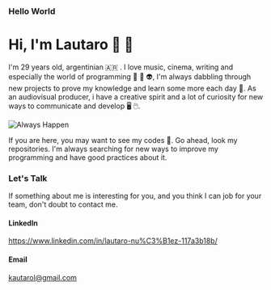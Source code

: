 ### Hello World ###

# Hi, I'm Lautaro 👋 🖖 #

I'm 29 years old, argentinian 🇦🇷 . I love music, cinema, writing and especially the world of programming 👾 🤖 👽, I'm always dabbling through new projects to prove my knowledge and learn some more each day 💪. As an audiovisual producer, i have a creative spirit and a lot of curiosity for new ways to communicate and develop 🖥️ 🖱️.

![Always Happen](https://i.pinimg.com/564x/a8/f8/93/a8f893a5f40158f54eaf4ddb1b2feb2b.jpg)

If you are here, you may want to see my codes 👀. Go ahead, look my repositories. I'm always searching for new ways to improve my programming and have good practices about it.

### Let's Talk ###
If something about me is interesting for you, and you think I can job for your team, don't doubt to contact me. 
#### LinkedIn ####
https://www.linkedin.com/in/lautaro-nu%C3%B1ez-117a3b18b/
#### Email #### 
kautarol@gmail.com


<!--
**lautar007/lautar007** is a ✨ _special_ ✨ repository because its `README.md` (this file) appears on your GitHub profile.

Here are some ideas to get you started:

- 🔭 I’m currently working on ...
- 🌱 I’m currently learning ...
- 👯 I’m looking to collaborate on ...
- 🤔 I’m looking for help with ...
- 💬 Ask me about ...
- 📫 How to reach me: ...
- 😄 Pronouns: ...
- ⚡ Fun fact: ...
-->



